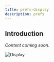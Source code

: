 ```yaml
---
title: prefs-display
description: prefs
---
```


## Introduction

*Content coming soon.*

![Display](../../../img/pref-display.png)

